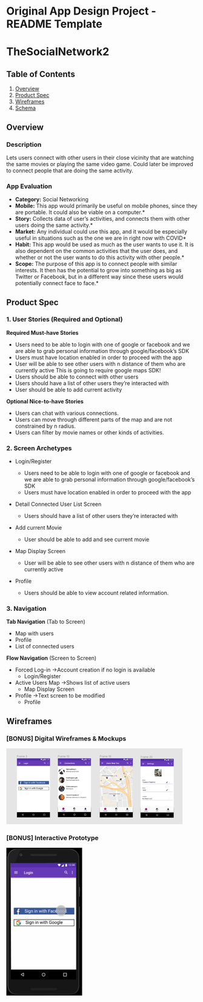 Original App Design Project - README Template
===

# TheSocialNetwork2

## Table of Contents
1. [Overview](#Overview)
1. [Product Spec](#Product-Spec)
1. [Wireframes](#Wireframes)
2. [Schema](#Schema)

## Overview
### Description
Lets users connect with other users in their close vicinity that are watching the same movies or playing the same video game. Could later be improved to connect people that are doing the same activity. 

### App Evaluation
- **Category:** Social Networking
- **Mobile:** This app would primarily be useful on mobile phones, since they are portable. It could also be viable on a computer.* 
- **Story:** Collects data of user’s activities, and connects them with other users doing the same activity.*
- **Market:** Any individual could use this app, and it would be especially useful in situations such as the one we are in right now with COVID*
- **Habit:** This app would be used as much as the user wants to use it. It is also dependent on the common activities that the user does, and whether or not the user wants to do this activity with other people.*
- **Scope:** The purpose of this app is to connect people with similar interests. It then has the potential to grow into something as big as Twitter or Facebook, but in a different way since these users would potentially connect face to face.*

## Product Spec

### 1. User Stories (Required and Optional)

**Required Must-have Stories**

* Users need to be able to login with one of google or facebook and we are able to grab personal information through google/facebook’s SDK
* Users must have location enabled in order to proceed with the app
* User will be able to see other users with n distance of them who are currently active
This is going to require google maps SDK!
* Users should be able to connect with other users
* Users should have a list of other users they’re interacted with
* User should be able to add current activity

**Optional Nice-to-have Stories**

* Users can chat with various connections. 
* Users can move through different parts of the map and are not constrained by n radius. 
* Users can filter by movie names or other kinds of activities. 

### 2. Screen Archetypes

* Login/Register
   * Users need to be able to login with one of google or facebook and we are able to grab personal information through google/facebook’s SDK
   * Users must have location enabled in order to proceed with the app

* Detail Connected User List Screen
   * Users should have a list of other users they’re interacted with

* Add current Movie
   * User should be able to add and see current movie

* Map Display Screen
   * User will be able to see other users with n distance of them who are currently active

* Profile
   * Users should be able to view account related information. 

### 3. Navigation

**Tab Navigation** (Tab to Screen)

* Map with users
* Profile
* List of connected users

**Flow Navigation** (Screen to Screen)

* Forced Log-in ->Account creation if no login is available
   * Login/Register
* Active Users Map ->Shows list of active users
   * Map Display Screen
* Profile ->Text screen to be modified
   * Profile

## Wireframes
### [BONUS] Digital Wireframes & Mockups
<img src="https://github.com/TheSocialNetwork2/legendary-eureka/blob/main/WireFrames_v1.PNG" height=200>

### [BONUS] Interactive Prototype
<img src="https://github.com/TheSocialNetwork2/legendary-eureka/blob/main/project_prototype_v1.gif" width=200>

